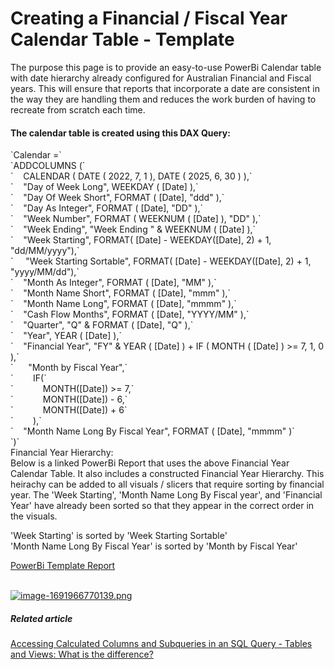 # Creating a Financial / Fiscal Year Calendar Table - Template

The purpose this page is to provide an easy-to-use PowerBi Calendar table with date hierarchy already configured for Australian Financial and Fiscal years. This will ensure that reports that incorporate a date are consistent in the way they are handling them and reduces the work burden of having to recreate from scratch each time.

#### The calendar table is created using this DAX Query:

<div id="bkmrk-calendar-%3D-addcolumn"><div>`Calendar =`</div><div>`ADDCOLUMNS (`</div><div>`    CALENDAR ( DATE ( 2022, 7, 1 ), DATE ( 2025, 6, 30 ) ),`</div><div>`    "Day of Week Long", WEEKDAY ( [Date] ),`</div><div>`    "Day Of Week Short", FORMAT ( [Date], "ddd" ),`</div><div>`    "Day As Integer", FORMAT ( [Date], "DD" ),`</div><div>`    "Week Number", FORMAT ( WEEKNUM ( [Date] ), "DD" ),`</div><div>`    "Week Ending", "Week Ending " & WEEKNUM ( [Date] ),`</div><div>`    "Week Starting", FORMAT( [Date] - WEEKDAY([Date], 2) + 1, "dd/MM/yyyy"),`</div><div>`     "Week Starting Sortable", FORMAT( [Date] - WEEKDAY([Date], 2) + 1, "yyyy/MM/dd"),`</div><div>`    "Month As Integer", FORMAT ( [Date], "MM" ),`</div><div>`    "Month Name Short", FORMAT ( [Date], "mmm" ),`</div><div>`    "Month Name Long", FORMAT ( [Date], "mmmm" ),`</div><div>`    "Cash Flow Months", FORMAT ( [Date], "YYYY/MM" ),`</div><div>`    "Quarter", "Q" & FORMAT ( [Date], "Q" ),`</div><div>`    "Year", YEAR ( [Date] ),`</div><div>`    "Financial Year", "FY" & YEAR ( [Date] ) + IF ( MONTH ( [Date] ) >= 7, 1, 0 ),`</div><div>`      "Month by Fiscal Year",`</div><div>`        IF(`</div><div>`            MONTH([Date]) >= 7,`</div><div>`            MONTH([Date]) - 6,`</div><div>`            MONTH([Date]) + 6`</div><div>`        ),`</div><div>`    "Month Name Long By Fiscal Year", FORMAT ( [Date], "mmmm" )`</div><div>`)`</div><div>  
</div><div>Financial Year Hierarchy:  
</div></div>Below is a linked PowerBi Report that uses the above Financial Year Calendar Table. It also includes a constructed Financial Year Hierarchy. This heirachy can be added to all visuals / slicers that require sorting by financial year. The 'Week Starting', 'Month Name Long By Fiscal year', and 'Financial Year' have already been sorted so that they appear in the correct order in the visuals.  
  
'Week Starting' is sorted by 'Week Starting Sortable'  
'Month Name Long By Fiscal Year' is sorted by 'Month by Fiscal Year'  
  
[PowerBi Template Report](https://rapidplatform-my.sharepoint.com/:u:/g/personal/tristanvdb_rapidplatform_com_au/EVsIEM_LjrVAowpYX6YqjXYBv7qvIGDLAH8Z-sBaXI2l5Q?e=SKkHtl)

[  
![image-1691966770139.png](https://docs.rapidplatform.com/uploads/images/gallery/2023-08/scaled-1680-/7JVw39rxvZvWqJ6t-image-1691966770139.png)](https://docs.rapidplatform.com/uploads/images/gallery/2023-08/7JVw39rxvZvWqJ6t-image-1691966770139.png)

##### **Related article**

[Accessing Calculated Columns and Subqueries in an SQL Query - Tables and Views: What is the difference?](https://docs.rapidplatform.com/books/powerbi/page/accessing-calculated-columns-and-subqueries-in-an-sql-query-tables-and-views-what-is-the-difference)